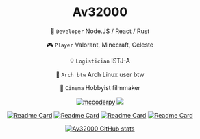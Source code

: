 <h1 align="center">Av32000</h1>

<div align="center">

💾 `Developer` Node.JS / React / Rust

🎮 `Player` Valorant, Minecraft, Celeste

💡 `Logistician` ISTJ-A

💙 `Arch btw` Arch Linux user btw

🎥 `Cinema` Hobbyist filmmaker

<a href="https://discord.com/users/593436735380127770"><img src="https://komarev.com/ghpvc/?username=Av32000&style=for-the-badge" alt=mccoderpy> <img src="https://dcbadge.vercel.app/api/shield/593436735380127770" /></a>

[![Readme Card](https://github-readme-stats-seven-blond-59.vercel.app/api/pin/?username=av32000&repo=OMCP&theme=visual_studio&bg_color=60,323232,151515)](https://github.com/Av32000/OMCP) [![Readme Card](https://github-readme-stats-seven-blond-59.vercel.app/api/pin/?username=av32000&repo=Embed-Builder&theme=visual_studio&bg_color=60,323232,151515)](https://github.com/Av32000/EmbedBuilder)  [![Readme Card](https://github-readme-stats-seven-blond-59.vercel.app/api/pin/?username=av32000&repo=av32000.github.io&theme=visual_studio&bg_color=60,323232,151515)](https://github.com/Av32000/av32000.github.io) [![Readme Card](https://github-readme-stats-seven-blond-59.vercel.app/api/pin/?username=av32000&repo=Finance-Tracker&theme=visual_studio&bg_color=60,323232,151515)](https://github.com/Av32000/Finance-Tracker)

[![Av32000 GitHub stats](https://github-readme-stats-seven-blond-59.vercel.app/api?username=av32000&show_icons=true&theme=visual_studio&bg_color=60,323232,151515&count_private=true&include_all_commits=true)](https://github.com/anuraghazra/github-readme-stats)

</div>
